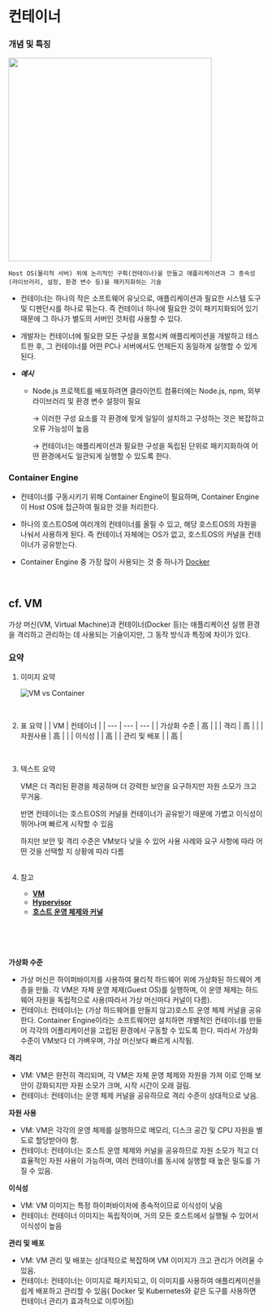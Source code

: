 # 컨테이너

### 개념 및 특징

<img src="https://github.com/Soobinnni/learning/assets/111328823/81650bb4-6268-4af2-825b-203ab8cd9f0a" width="400" /><br>

    Host OS(물리적 서버) 위에 논리적인 구획(컨테이너)을 만들고 애플리케이션과 그 종속성(라이브러리, 설정, 환경 변수 등)을 패키지화하는 기술


- 컨테이너는 하나의 작은 소프트웨어 유닛으로, 애플리케이션과 필요한 시스템 도구 및 디펜던시를 하나로 묶는다. 즉 컨테이너 하나에 필요한 것이 패키지화되어 있기 때문에 그 하나가 별도의 서버인 것처럼 사용할 수 있다. 

- 개발자는 컨테이너에 필요한 모든 구성을 포함시켜 애플리케이션을 개발하고 테스트한 후, 그 컨테이너를 어떤 PC나 서버에서도 언제든지 동일하게 실행할 수 있게 된다.

- ***예시***
    - Node.js 프로젝트를 배포하려면 클라이언트 컴퓨터에는 Node.js, npm, 외부 라이브러리 및 환경 변수 설정이 필요
        
        → 이러한 구성 요소를 각 환경에 맞게 일일이 설치하고 구성하는 것은 복잡하고 오류 가능성이 높음 
        
        → 컨테이너는 애플리케이션과 필요한 구성을 독립된 단위로 패키지화하여 어떤 환경에서도 일관되게 실행할 수 있도록 한다.

### Container Engine
- 컨테이너를 구동시키기 위해 Container Engine이 필요하며, Container Engine이 Host OS에 접근하여 필요한 것을 처리한다.

- 하나의 호스트OS에 여러개의 컨테이너를 올릴 수 있고, 해당 호스트OS의 자원을 나눠서 사용하게 된다. 즉 컨테이너 자체에는 OS가 없고, 호스트OS의 커널을 컨테이너가 공유받는다.

- Container Engine 중 가장 많이 사용되는 것 중 하나가 [Docker]()
        

<br>

## cf. VM

가상 머신(VM, Virtual Machine)과 컨테이너(Docker 등)는 애플리케이션 실행 환경을 격리하고 관리하는 데 사용되는 기술이지만, 그 동작 방식과 특징에 차이가 있다.


### 요약
1) 이미지 요약

    ![VM vs Container](https://github.com/Soobinnni/learning/assets/111328823/6acb636c-8aee-4c6a-abe6-3e6f55cedd9d)

<br>

2) 표 요약
    |  | VM | 컨테이너 |
    | --- | --- | --- |
    | 가상화 수준 | 高 |  |
    | 격리 | 高 |  |
    | 자원사용 | 高 |  |
    | 이식성 |  | 高 |
    | 관리 및 배포 |  | 高 |

<br>

3) 텍스트 요약 
    
    VM은 더 격리된 환경을 제공하며 더 강력한 보안을 요구하지만 자원 소모가 크고 무거움.
    
    반면 컨테이너는 호스트OS의 커널을 컨테이너가 공유받기 때문에 가볍고 이식성이 뛰어나며 빠르게 시작할 수 있음

    하지만 보안 및 격리 수준은 VM보다 낮을 수 있어 사용 사례와 요구 사항에 따라 어떤 것을 선택할 지 상황에 따라 다름
   <br><br>


4) 참고
   - **[VM](https://github.com/Soobinnni/learning/blob/main/container/more/VM.md)**
   - **[Hypervisor](https://github.com/Soobinnni/learning/blob/main/container/more/Hypervisor.md)**     
   - **[호스트 운영 체제와 커널](https://github.com/Soobinnni/learning/blob/main/container/more/%ED%98%B8%EC%8A%A4%ED%8A%B8%20%EC%9A%B4%EC%98%81%20%EC%B2%B4%EC%A0%9C%EC%99%80%20%EC%BB%A4%EB%84%90.md)**    

<br>
<br>
<br>


**가상화 수준**

- 가상 머신은 하이퍼바이저를 사용하여 물리적 하드웨어 위에 가상화된 하드웨어 계층을 만듦. 각 VM은 자체 운영 체제(Guest OS)를 실행하며, 이 운영 체제는 하드웨어 자원을 독립적으로 사용(따라서 가상 머신마다 커널이 다름).
- 컨테이너: 컨테이너는 (가상 하드웨어를 만들지 않고)호스트 운영 체제 커널을 공유한다. Container Engine이라는 소프트웨어만 설치하면 개별적인 컨테이너를 만들어 각각의 어플리케이션을 고립된 환경에서 구동할 수 있도록 한다. 따라서 가상화 수준이 VM보다 더 가벼우며, 가상 머신보다 빠르게 시작됨.

**격리**

- VM: VM은 완전히 격리되며, 각 VM은 자체 운영 체제와 자원을 가져 이로 인해 보안이 강화되지만 자원 소모가 크며, 시작 시간이 오래 걸림.
- 컨테이너: 컨테이너는 운영 체제 커널을 공유하므로 격리 수준이 상대적으로 낮음.

**자원 사용**

- VM: VM은 각각의 운영 체제를 실행하므로 메모리, 디스크 공간 및 CPU 자원을 별도로 할당받아야 함.
- 컨테이너: 컨테이너는 호스트 운영 체제와 커널을 공유하므로 자원 소모가 적고 더 효율적인 자원 사용이 가능하며, 여러 컨테이너를 동시에 실행할 때 높은 밀도를 가질 수 있음.
    
    

**이식성**

- VM: VM 이미지는 특정 하이퍼바이저에 종속적이므로 이식성이 낮음
- 컨테이너: 컨테이너 이미지는 독립적이며, 거의 모든 호스트에서 실행될 수 있어서 이식성이 높음

**관리 및 배포**

- VM: VM 관리 및 배포는 상대적으로 복잡하며 VM 이미지가 크고 관리가 어려울 수 있음.
- 컨테이너: 컨테이너는 이미지로 패키지되고, 이 이미지를 사용하여 애플리케이션을 쉽게 배포하고 관리할 수 있음( Docker 및 Kubernetes와 같은 도구를 사용하면 컨테이너 관리가 효과적으로 이루어짐)